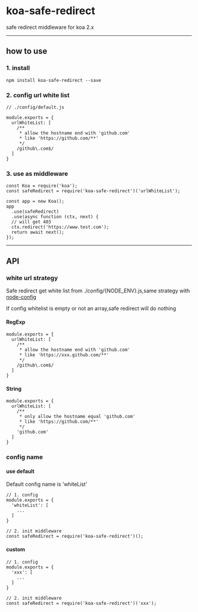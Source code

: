# koa-safe-redirect

safe redirect middleware for koa 2.x

---

## how to use

### 1. install

```
npm install koa-safe-redirect --save
```
### 2. config url white list

```
// ./config/default.js

module.exports = {
  urlWhiteList: [
    /**
     * allow the hostname end with 'github.com'
     * like 'https://github.com/**'
     */
    /github\.com$/
  ]
}
```

### 3. use as middleware

```
const Koa = require('koa');
const safeRedirect = require('koa-safe-redirect')('urlWhiteList');

const app = new Koa();
app
  .use(safeRedirect)
  .use(async function (ctx, next) {
  // will get 403
  ctx.redirect('https://www.test.com');
  return await next();
});

```

---


## API

### white url strategy

Safe redirect get white list from ./config/{NODE_ENV}.js,same strategy with [node-config](https://github.com/lorenwest/node-config)

If config whitelist is empty or not an array,safe redirect will do nothing

#### RegExp

```
module.exports = {
  urlWhiteList: [
    /**
     * allow the hostname end with 'github.com'
     * like 'https://xxx.github.com/**'
     */
    /github\.com$/
  ]
}
```

#### String

```
module.exports = {
  urlWhiteList: [
    /**
     * only allow the hostname equal 'github.com'
     * like 'https://github.com/**'
     */
    'github.com'
  ]
}
```



### config name


#### use default

Default config name is 'whiteList'

```
// 1. config
module.exports = {
  'whiteList': [
    ...
  ]
}

// 2. init middleware
const safeRedirect = require('koa-safe-redirect')();
```

#### custom

```
// 1. config
module.exports = {
  'xxx': [
    ...
  ]
}

// 2. init middleware
const safeRedirect = require('koa-safe-redirect')('xxx');
```

